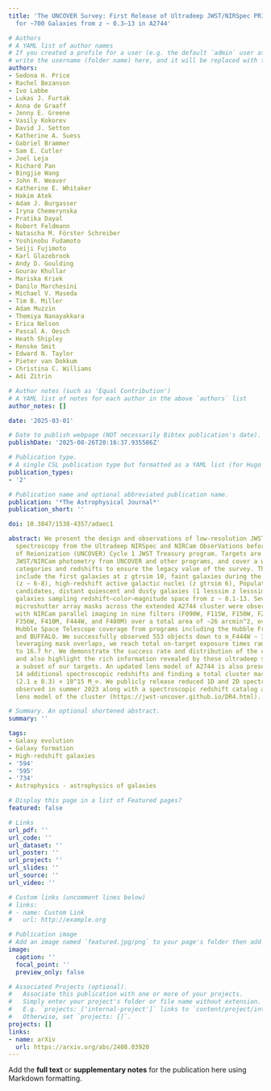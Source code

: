 ```yaml
---
title: 'The UNCOVER Survey: First Release of Ultradeep JWST/NIRSpec PRISM Spectra
  for ∼700 Galaxies from z ∼ 0.3–13 in A2744'

# Authors
# A YAML list of author names
# If you created a profile for a user (e.g. the default `admin` user at `content/authors/admin/`), 
# write the username (folder name) here, and it will be replaced with their full name and linked to their profile.
authors:
- Sedona H. Price
- Rachel Bezanson
- Ivo Labbe
- Lukas J. Furtak
- Anna de Graaff
- Jenny E. Greene
- Vasily Kokorev
- David J. Setton
- Katherine A. Suess
- Gabriel Brammer
- Sam E. Cutler
- Joel Leja
- Richard Pan
- Bingjie Wang
- John R. Weaver
- Katherine E. Whitaker
- Hakim Atek
- Adam J. Burgasser
- Iryna Chemerynska
- Pratika Dayal
- Robert Feldmann
- Natascha M. Förster Schreiber
- Yoshinobu Fudamoto
- Seiji Fujimoto
- Karl Glazebrook
- Andy D. Goulding
- Gourav Khullar
- Mariska Kriek
- Danilo Marchesini
- Michael V. Maseda
- Tim B. Miller
- Adam Muzzin
- Themiya Nanayakkara
- Erica Nelson
- Pascal A. Oesch
- Heath Shipley
- Renske Smit
- Edward N. Taylor
- Pieter van Dokkum
- Christina C. Williams
- Adi Zitrin

# Author notes (such as 'Equal Contribution')
# A YAML list of notes for each author in the above `authors` list
author_notes: []

date: '2025-03-01'

# Date to publish webpage (NOT necessarily Bibtex publication's date).
publishDate: '2025-08-26T20:16:37.935586Z'

# Publication type.
# A single CSL publication type but formatted as a YAML list (for Hugo requirements).
publication_types:
- '2'

# Publication name and optional abbreviated publication name.
publication: '*The Astrophysical Journal*'
publication_short: ''

doi: 10.3847/1538-4357/adaec1

abstract: We present the design and observations of low-resolution JWST/NIRSpec PRISM
  spectroscopy from the Ultradeep NIRSpec and NIRCam ObserVations before the Epoch
  of Reionization (UNCOVER) Cycle 1 JWST Treasury program. Targets are selected using
  JWST/NIRCam photometry from UNCOVER and other programs, and cover a wide range of
  categories and redshifts to ensure the legacy value of the survey. These categories
  include the first galaxies at z gtrsim 10, faint galaxies during the Epoch of Reionization
  (z ∼ 6‑8), high-redshift active galactic nuclei (z gtrsim 6), Population III star
  candidates, distant quiescent and dusty galaxies (1 lesssim z lesssim 6), and filler
  galaxies sampling redshift–color–magnitude space from z ∼ 0.1‑13. Seven NIRSpec
  microshutter array masks across the extended A2744 cluster were observed, along
  with NIRCam parallel imaging in nine filters (F090W, F115W, F150W, F200W, F277W,
  F356W, F410M, F444W, and F480M) over a total area of ∼26 arcmin^2, overlapping existing
  Hubble Space Telescope coverage from programs including the Hubble Frontier Fields
  and BUFFALO. We successfully observed 553 objects down to m_F444W ∼ 30 AB, and by
  leveraging mask overlaps, we reach total on-target exposure times ranging from 2.4
  to 16.7 hr. We demonstrate the success rate and distribution of the confirmed redshifts,
  and also highlight the rich information revealed by these ultradeep spectra for
  a subset of our targets. An updated lens model of A2744 is also presented, including
  14 additional spectroscopic redshifts and finding a total cluster mass of M_SL =
  (2.1 ± 0.3) × 10^15 M_⊙. We publicly release reduced 1D and 2D spectra for all objects
  observed in summer 2023 along with a spectroscopic redshift catalog and the updated
  lens model of the cluster (https://jwst-uncover.github.io/DR4.html).

# Summary. An optional shortened abstract.
summary: ''

tags:
- Galaxy evolution
- Galaxy formation
- High-redshift galaxies
- '594'
- '595'
- '734'
- Astrophysics - astrophysics of galaxies

# Display this page in a list of Featured pages?
featured: false

# Links
url_pdf: ''
url_code: ''
url_dataset: ''
url_poster: ''
url_project: ''
url_slides: ''
url_source: ''
url_video: ''

# Custom links (uncomment lines below)
# links:
# - name: Custom Link
#   url: http://example.org

# Publication image
# Add an image named `featured.jpg/png` to your page's folder then add a caption below.
image:
  caption: ''
  focal_point: ''
  preview_only: false

# Associated Projects (optional).
#   Associate this publication with one or more of your projects.
#   Simply enter your project's folder or file name without extension.
#   E.g. `projects: ['internal-project']` links to `content/project/internal-project/index.md`.
#   Otherwise, set `projects: []`.
projects: []
links:
- name: arXiv
  url: https://arxiv.org/abs/2408.03920
---
```


Add the **full text** or **supplementary notes** for the publication here using Markdown formatting.
